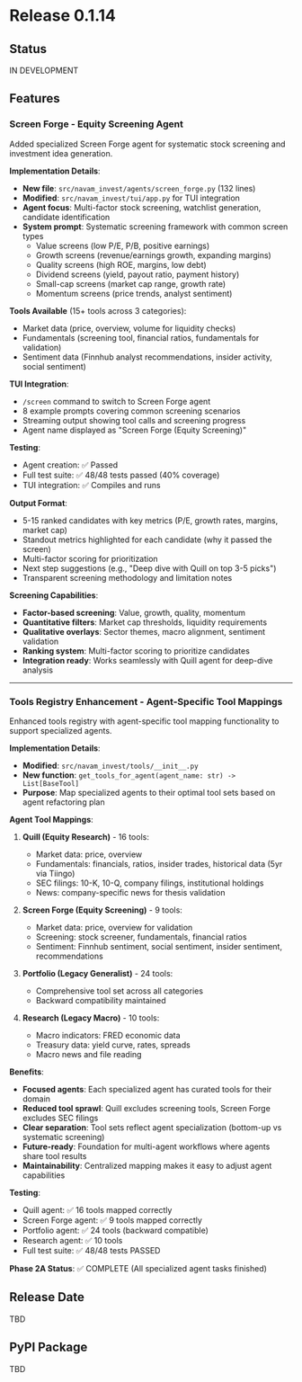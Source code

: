 # Release 0.1.14

## Status
IN DEVELOPMENT

## Features

### Screen Forge - Equity Screening Agent

Added specialized Screen Forge agent for systematic stock screening and investment idea generation.

**Implementation Details**:
- **New file**: `src/navam_invest/agents/screen_forge.py` (132 lines)
- **Modified**: `src/navam_invest/tui/app.py` for TUI integration
- **Agent focus**: Multi-factor stock screening, watchlist generation, candidate identification
- **System prompt**: Systematic screening framework with common screen types
  - Value screens (low P/E, P/B, positive earnings)
  - Growth screens (revenue/earnings growth, expanding margins)
  - Quality screens (high ROE, margins, low debt)
  - Dividend screens (yield, payout ratio, payment history)
  - Small-cap screens (market cap range, growth rate)
  - Momentum screens (price trends, analyst sentiment)

**Tools Available** (15+ tools across 3 categories):
- Market data (price, overview, volume for liquidity checks)
- Fundamentals (screening tool, financial ratios, fundamentals for validation)
- Sentiment data (Finnhub analyst recommendations, insider activity, social sentiment)

**TUI Integration**:
- `/screen` command to switch to Screen Forge agent
- 8 example prompts covering common screening scenarios
- Streaming output showing tool calls and screening progress
- Agent name displayed as "Screen Forge (Equity Screening)"

**Testing**:
- Agent creation: ✅ Passed
- Full test suite: ✅ 48/48 tests passed (40% coverage)
- TUI integration: ✅ Compiles and runs

**Output Format**:
- 5-15 ranked candidates with key metrics (P/E, growth rates, margins, market cap)
- Standout metrics highlighted for each candidate (why it passed the screen)
- Multi-factor scoring for prioritization
- Next step suggestions (e.g., "Deep dive with Quill on top 3-5 picks")
- Transparent screening methodology and limitation notes

**Screening Capabilities**:
- **Factor-based screening**: Value, growth, quality, momentum
- **Quantitative filters**: Market cap thresholds, liquidity requirements
- **Qualitative overlays**: Sector themes, macro alignment, sentiment validation
- **Ranking system**: Multi-factor scoring to prioritize candidates
- **Integration ready**: Works seamlessly with Quill agent for deep-dive analysis

---

### Tools Registry Enhancement - Agent-Specific Tool Mappings

Enhanced tools registry with agent-specific tool mapping functionality to support specialized agents.

**Implementation Details**:
- **Modified**: `src/navam_invest/tools/__init__.py`
- **New function**: `get_tools_for_agent(agent_name: str) -> List[BaseTool]`
- **Purpose**: Map specialized agents to their optimal tool sets based on agent refactoring plan

**Agent Tool Mappings**:

1. **Quill (Equity Research)** - 16 tools:
   - Market data: price, overview
   - Fundamentals: financials, ratios, insider trades, historical data (5yr via Tiingo)
   - SEC filings: 10-K, 10-Q, company filings, institutional holdings
   - News: company-specific news for thesis validation

2. **Screen Forge (Equity Screening)** - 9 tools:
   - Market data: price, overview for validation
   - Screening: stock screener, fundamentals, financial ratios
   - Sentiment: Finnhub sentiment, social sentiment, insider sentiment, recommendations

3. **Portfolio (Legacy Generalist)** - 24 tools:
   - Comprehensive tool set across all categories
   - Backward compatibility maintained

4. **Research (Legacy Macro)** - 10 tools:
   - Macro indicators: FRED economic data
   - Treasury data: yield curve, rates, spreads
   - Macro news and file reading

**Benefits**:
- **Focused agents**: Each specialized agent has curated tools for their domain
- **Reduced tool sprawl**: Quill excludes screening tools, Screen Forge excludes SEC filings
- **Clear separation**: Tool sets reflect agent specialization (bottom-up vs systematic screening)
- **Future-ready**: Foundation for multi-agent workflows where agents share tool results
- **Maintainability**: Centralized mapping makes it easy to adjust agent capabilities

**Testing**:
- Quill agent: ✅ 16 tools mapped correctly
- Screen Forge agent: ✅ 9 tools mapped correctly
- Portfolio agent: ✅ 24 tools (backward compatible)
- Research agent: ✅ 10 tools
- Full test suite: ✅ 48/48 tests PASSED

**Phase 2A Status**: ✅ COMPLETE (All specialized agent tasks finished)

## Release Date
TBD

## PyPI Package
TBD
